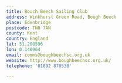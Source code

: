 ```yaml
---
title: Bouch Beech Sailing Club
address: Winkhurst Green Road, Bough Beech
place: Edenbridge
postcode: TN8 7AN
county: Kent
country: England
lat: 51.208596
lon: 0.140964
email: comms@boughbeechsc.org.uk
website: http://www.boughbeechsc.org.uk/
telephone: '01892 870538'

---
```

